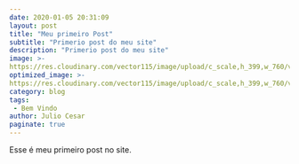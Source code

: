 ```yaml
---
date: 2020-01-05 20:31:09
layout: post
title: "Meu primeiro Post"
subtitle: "Primerio post do meu site"
description: "Primerio post do meu site"
image: >- 
https://res.cloudinary.com/vector115/image/upload/c_scale,h_399,w_760/v1578257648/julio/glenn-carstens-peters-npxXWgQ33ZQ-unsplash_hfnccv.jpg
optimized_image: >- 
https://res.cloudinary.com/vector115/image/upload/c_scale,h_399,w_760/v1578257648/julio/glenn-carstens-peters-npxXWgQ33ZQ-unsplash_hfnccv.jpg
category: blog
tags:
 - Bem Vindo
author: Julio Cesar
paginate: true
---
```


Esse é meu primeiro post no site.